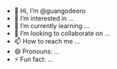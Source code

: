 - 👋 Hi, I’m @guangodeoro
- 👀 I’m interested in ...
- 🌱 I’m currently learning ...
- 💞️ I’m looking to collaborate on ...
- 📫 How to reach me ...
- 😄 Pronouns: ...
- ⚡ Fun fact: ...

<!---
guangodeoro/guangodeoro is a ✨ special ✨ repository because its `README.md` (this file) appears on your GitHub profile.
You can click the Preview link to take a look at your changes.
--->
